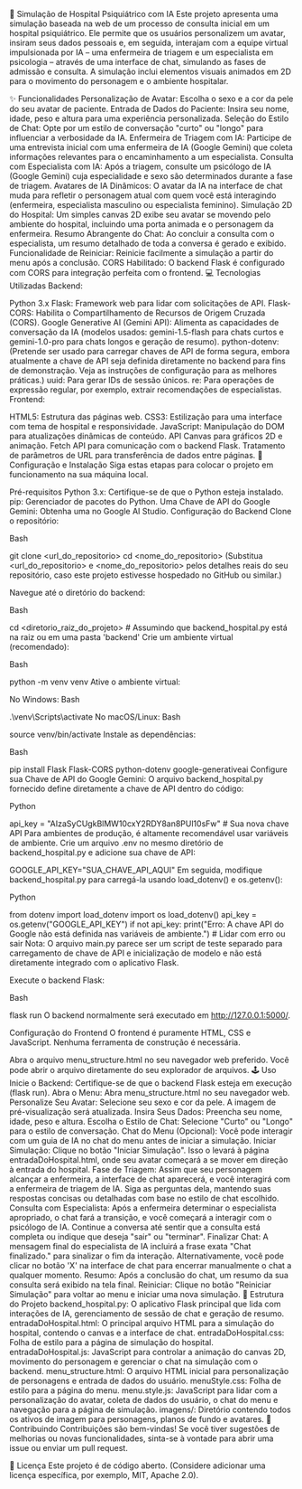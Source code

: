 🏥 Simulação de Hospital Psiquiátrico com IA
Este projeto apresenta uma simulação baseada na web de um processo de consulta inicial em um hospital psiquiátrico. Ele permite que os usuários personalizem um avatar, insiram seus dados pessoais e, em seguida, interajam com a equipe virtual impulsionada por IA – uma enfermeira de triagem e um especialista em psicologia – através de uma interface de chat, simulando as fases de admissão e consulta. A simulação inclui elementos visuais animados em 2D para o movimento do personagem e o ambiente hospitalar.

✨ Funcionalidades
Personalização de Avatar: Escolha o sexo e a cor da pele do seu avatar de paciente.
Entrada de Dados do Paciente: Insira seu nome, idade, peso e altura para uma experiência personalizada.
Seleção do Estilo de Chat: Opte por um estilo de conversação "curto" ou "longo" para influenciar a verbosidade da IA.
Enfermeira de Triagem com IA: Participe de uma entrevista inicial com uma enfermeira de IA (Google Gemini) que coleta informações relevantes para o encaminhamento a um especialista.
Consulta com Especialista com IA: Após a triagem, consulte um psicólogo de IA (Google Gemini) cuja especialidade e sexo são determinados durante a fase de triagem.
Avatares de IA Dinâmicos: O avatar da IA na interface de chat muda para refletir o personagem atual com quem você está interagindo (enfermeira, especialista masculino ou especialista feminino).
Simulação 2D do Hospital: Um simples canvas 2D exibe seu avatar se movendo pelo ambiente do hospital, incluindo uma porta animada e o personagem da enfermeira.
Resumo Abrangente do Chat: Ao concluir a consulta com o especialista, um resumo detalhado de toda a conversa é gerado e exibido.
Funcionalidade de Reiniciar: Reinicie facilmente a simulação a partir do menu após a conclusão.
CORS Habilitado: O backend Flask é configurado com CORS para integração perfeita com o frontend.
💻 Tecnologias Utilizadas
Backend:

Python 3.x
Flask: Framework web para lidar com solicitações de API.
Flask-CORS: Habilita o Compartilhamento de Recursos de Origem Cruzada (CORS).
Google Generative AI (Gemini API): Alimenta as capacidades de conversação da IA (modelos usados: gemini-1.5-flash para chats curtos e gemini-1.0-pro para chats longos e geração de resumo).
python-dotenv: (Pretende ser usado para carregar chaves de API de forma segura, embora atualmente a chave de API seja definida diretamente no backend para fins de demonstração. Veja as instruções de configuração para as melhores práticas.)
uuid: Para gerar IDs de sessão únicos.
re: Para operações de expressão regular, por exemplo, extrair recomendações de especialistas.
Frontend:

HTML5: Estrutura das páginas web.
CSS3: Estilização para uma interface com tema de hospital e responsividade.
JavaScript:
Manipulação do DOM para atualizações dinâmicas de conteúdo.
API Canvas para gráficos 2D e animação.
Fetch API para comunicação com o backend Flask.
Tratamento de parâmetros de URL para transferência de dados entre páginas.
🚀 Configuração e Instalação
Siga estas etapas para colocar o projeto em funcionamento na sua máquina local.

Pré-requisitos
Python 3.x: Certifique-se de que o Python esteja instalado.
pip: Gerenciador de pacotes do Python.
Uma Chave de API do Google Gemini: Obtenha uma no Google AI Studio.
Configuração do Backend
Clone o repositório:

Bash

git clone <url_do_repositorio>
cd <nome_do_repositorio>
(Substitua <url_do_repositorio> e <nome_do_repositorio> pelos detalhes reais do seu repositório, caso este projeto estivesse hospedado no GitHub ou similar.)

Navegue até o diretório do backend:

Bash

cd <diretorio_raiz_do_projeto> # Assumindo que backend_hospital.py está na raiz ou em uma pasta 'backend'
Crie um ambiente virtual (recomendado):

Bash

python -m venv venv
Ative o ambiente virtual:

No Windows:
Bash

.\venv\Scripts\activate
No macOS/Linux:
Bash

source venv/bin/activate
Instale as dependências:

Bash

pip install Flask Flask-CORS python-dotenv google-generativeai
Configure sua Chave de API do Google Gemini:
O arquivo backend_hospital.py fornecido define diretamente a chave de API dentro do código:

Python

api_key = "AIzaSyCUgkBlMW10cxY2RDY8an8PUl10sFw" # Sua nova chave API
Para ambientes de produção, é altamente recomendável usar variáveis de ambiente. Crie um arquivo .env no mesmo diretório de backend_hospital.py e adicione sua chave de API:

GOOGLE_API_KEY="SUA_CHAVE_API_AQUI"
Em seguida, modifique backend_hospital.py para carregá-la usando load_dotenv() e os.getenv():

Python

from dotenv import load_dotenv
import os
load_dotenv()
api_key = os.getenv("GOOGLE_API_KEY")
if not api_key:
    print("Erro: A chave API do Google não está definida nas variáveis de ambiente.")
    # Lidar com erro ou sair
Nota: O arquivo main.py parece ser um script de teste separado para carregamento de chave de API e inicialização de modelo e não está diretamente integrado com o aplicativo Flask.

Execute o backend Flask:

Bash

flask run
O backend normalmente será executado em http://127.0.0.1:5000/.

Configuração do Frontend
O frontend é puramente HTML, CSS e JavaScript. Nenhuma ferramenta de construção é necessária.

Abra o arquivo menu_structure.html no seu navegador web preferido.
Você pode abrir o arquivo diretamente do seu explorador de arquivos.
🕹️ Uso
Inicie o Backend: Certifique-se de que o backend Flask esteja em execução (flask run).
Abra o Menu: Abra menu_structure.html no seu navegador web.
Personalize Seu Avatar: Selecione seu sexo e cor da pele. A imagem de pré-visualização será atualizada.
Insira Seus Dados: Preencha seu nome, idade, peso e altura.
Escolha o Estilo de Chat: Selecione "Curto" ou "Longo" para o estilo de conversação.
Chat do Menu (Opcional): Você pode interagir com um guia de IA no chat do menu antes de iniciar a simulação.
Iniciar Simulação: Clique no botão "Iniciar Simulação". Isso o levará à página entradaDoHospital.html, onde seu avatar começará a se mover em direção à entrada do hospital.
Fase de Triagem: Assim que seu personagem alcançar a enfermeira, a interface de chat aparecerá, e você interagirá com a enfermeira de triagem de IA. Siga as perguntas dela, mantendo suas respostas concisas ou detalhadas com base no estilo de chat escolhido.
Consulta com Especialista: Após a enfermeira determinar o especialista apropriado, o chat fará a transição, e você começará a interagir com o psicólogo de IA. Continue a conversa até sentir que a consulta está completa ou indique que deseja "sair" ou "terminar".
Finalizar Chat: A mensagem final do especialista de IA incluirá a frase exata "Chat finalizado." para sinalizar o fim da interação. Alternativamente, você pode clicar no botão 'X' na interface de chat para encerrar manualmente o chat a qualquer momento.
Resumo: Após a conclusão do chat, um resumo da sua consulta será exibido na tela final.
Reiniciar: Clique no botão "Reiniciar Simulação" para voltar ao menu e iniciar uma nova simulação.
📂 Estrutura do Projeto
backend_hospital.py: O aplicativo Flask principal que lida com interações de IA, gerenciamento de sessão de chat e geração de resumo.
entradaDoHospital.html: O principal arquivo HTML para a simulação do hospital, contendo o canvas e a interface de chat.
entradaDoHospital.css: Folha de estilo para a página de simulação do hospital.
entradaDoHospital.js: JavaScript para controlar a animação do canvas 2D, movimento do personagem e gerenciar o chat na simulação com o backend.
menu_structure.html: O arquivo HTML inicial para personalização de personagens e entrada de dados do usuário.
menuStyle.css: Folha de estilo para a página do menu.
menu.style.js: JavaScript para lidar com a personalização do avatar, coleta de dados do usuário, o chat do menu e navegação para a página de simulação.
imagens/: Diretório contendo todos os ativos de imagem para personagens, planos de fundo e avatares.
🤝 Contribuindo
Contribuições são bem-vindas! Se você tiver sugestões de melhorias ou novas funcionalidades, sinta-se à vontade para abrir uma issue ou enviar um pull request.

📝 Licença
Este projeto é de código aberto. (Considere adicionar uma licença específica, por exemplo, MIT, Apache 2.0).

